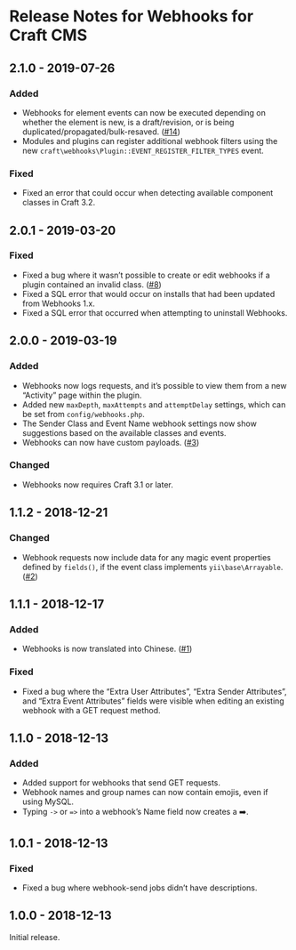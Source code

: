 # Release Notes for Webhooks for Craft CMS

## 2.1.0 - 2019-07-26

### Added
- Webhooks for element events can now be executed depending on whether the element is new, is a draft/revision, or is being duplicated/propagated/bulk-resaved. ([#14](https://github.com/craftcms/webhooks/issues/14))
- Modules and plugins can register additional webhook filters using the new `craft\webhooks\Plugin::EVENT_REGISTER_FILTER_TYPES` event.  

### Fixed
- Fixed an error that could occur when detecting available component classes in Craft 3.2.

## 2.0.1 - 2019-03-20

### Fixed
- Fixed a bug where it wasn’t possible to create or edit webhooks if a plugin contained an invalid class. ([#8](https://github.com/craftcms/webhooks/issues/8))
- Fixed a SQL error that would occur on installs that had been updated from Webhooks 1.x.
- Fixed a SQL error that occurred when attempting to uninstall Webhooks.

## 2.0.0 - 2019-03-19

### Added
- Webhooks now logs requests, and it’s possible to view them from a new “Activity” page within the plugin.
- Added new `maxDepth`, `maxAttempts` and `attemptDelay` settings, which can be set from `config/webhooks.php`.
- The Sender Class and Event Name webhook settings now show suggestions based on the available classes and events.
- Webhooks can now have custom payloads. ([#3](https://github.com/craftcms/webhooks/pull/3))

### Changed
- Webhooks now requires Craft 3.1 or later.

## 1.1.2 - 2018-12-21

### Changed
- Webhook requests now include data for any magic event properties defined by `fields()`, if the event class implements `yii\base\Arrayable`. ([#2](https://github.com/craftcms/webhooks/issues/2))   

## 1.1.1 - 2018-12-17

### Added
- Webhooks is now translated into Chinese. ([#1](https://github.com/craftcms/webhooks/pull/1))

### Fixed
- Fixed a bug where the “Extra User Attributes”, “Extra Sender Attributes”, and “Extra Event Attributes” fields were visible when editing an existing webhook with a GET request method.

## 1.1.0 - 2018-12-13

### Added
- Added support for webhooks that send GET requests.
- Webhook names and group names can now contain emojis, even if using MySQL.
- Typing `->` or `=>` into a webhook’s Name field now creates a ➡️.  

## 1.0.1 - 2018-12-13

### Fixed
- Fixed a bug where webhook-send jobs didn’t have descriptions.

## 1.0.0 - 2018-12-13

Initial release.
